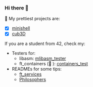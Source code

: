 ### Hi there 👋

🔭 My prettiest projects are:
   - [x] [minishell](https://github.com/mli42/at42minishell)
   - [x] [cub3D](https://github.com/mli42/at42cub3D)

If you are a student from 42, check my:
   - Testers for:
     - libasm: [mlibasm_tester](https://github.com/mli42/mlibasm_tester)
     - ft_containers (🚧 ): [containers_test](https://github.com/mli42/containers_test)
   - READMEs for some tips:
     - [ft_services](https://github.com/mli42/at42ft_services)
     - [Philosophers](https://github.com/mli42/at42Philosophers)

<!--
**mli42/mli42** is a ✨ _special_ ✨ repository because its `README.md` (this file) appears on your GitHub profile.
-->
